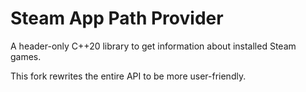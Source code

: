 # Steam App Path Provider

A header-only C++20 library to get information about installed Steam games.

This fork rewrites the entire API to be more user-friendly.
